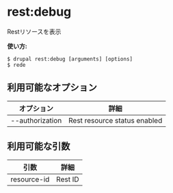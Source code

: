 # rest:debug
Restリソースを表示

**使い方:**
```
$ drupal rest:debug [arguments] [options]
$ rede  
```

## 利用可能なオプション
オプション | 詳細
-------|-------------
--authorization | Rest resource status enabled | disabled

## 利用可能な引数
引数 | 詳細
---------|-------------
resource-id | Rest ID
